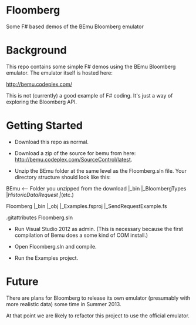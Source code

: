 Floomberg
=========

Some F# based demos of the BEmu Bloomberg emulator

Background
==========

This repo contains some simple F# demos using the BEmu Bloomberg emulator.  The emulator itself is hosted here:

http://bemu.codeplex.com/

This is not (currently) a good example of F# coding.  It's just a way of exploring the Bloomberg API.

Getting Started
===============

- Download this repo as normal.

- Download a zip of the source for bemu from here: http://bemu.codeplex.com/SourceControl/latest.

- Unzip the BEmu folder at the same level as the Floomberg.sln file.  Your directory structure should look like this:

BEmu  <-- Folder you unzipped from the download
|_bin
|_BloombergTypes
|_HistoricDataRequest
|_(etc.)
  
Floomberg
|_bin
|_obj
|_Examples.fsproj
|_SendRequestExample.fs
  
.gitattributes
Floomberg.sln


- Run Visual Studio 2012 as admin.  (This is necessary because the first compilation of Bemu does a some kind of COM install.)

- Open Floomberg.sln and compile.

- Run the Examples project.

Future
======

There are plans for Bloomberg to release its own emulator (presumably with more realistic data) some time in Summer 2013.

At that point we are likely to refactor this project to use the official emulator.
